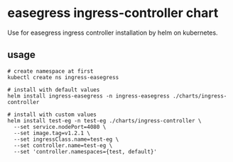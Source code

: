 # easegress ingress-controller chart

Use for easegress ingress controller installation by helm on kubernetes.

## usage

```shell
# create namespace at first
kubectl create ns ingress-easegress

# install with default values
helm install ingress-easegress -n ingress-easegress ./charts/ingress-controller

# install with custom values
helm install test-eg -n test-eg ./charts/ingress-controller \
  --set service.nodePort=4080 \
  --set image.tag=v1.2.1 \
  --set ingressClass.name=test-eg \
  --set controller.name=test-eg \
  --set 'controller.namespaces={test, default}'
```
